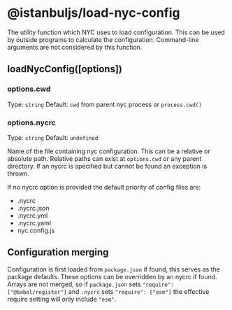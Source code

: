 # @istanbuljs/load-nyc-config

The utility function which NYC uses to load configuration.
This can be used by outside programs to calculate the configuration.
Command-line arguments are not considered by this function.

## loadNycConfig([options])

### options.cwd

Type: `string`
Default: `cwd` from parent nyc process or `process.cwd()`

### options.nycrc

Type: `string`
Default: `undefined`

Name of the file containing nyc configuration.
This can be a relative or absolute path.
Relative paths can exist at `options.cwd` or any parent directory.
If an nycrc is specified but cannot be found an exception is thrown.

If no nycrc option is provided the default priority of config files are:

* .nycrc
* .nycrc.json
* .nycrc.yml
* .nycrc.yaml
* nyc.config.js

## Configuration merging

Configuration is first loaded from `package.json` if found, this serves as the package
defaults.  These options can be overridden by an nycrc if found.  Arrays are not merged,
so if `package.json` sets `"require": ["@babel/register"]` and `.nycrc` sets `"require": ["esm"]`
the effective require setting will only include `"esm"`.
